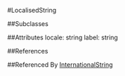 
#LocalisedString


##Subclasses


##Attributes
locale: string
label: string


##References


##Referenced By
[InternationalString](Base/InternationalString.md)

    